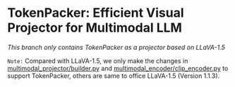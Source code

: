 # TokenPacker: Efficient Visual Projector for Multimodal LLM


*This branch only contains TokenPacker as a projector based on LLaVA-1.5*

`Note:` Compared with LLaVA-1.5, we only make the changes in [multimodal_projector/builder.py]()  and [multimodal_encoder/clip_encoder.py]() to support TokenPacker, others are same to office LLaVA-1.5 (Version 1.1.3).

